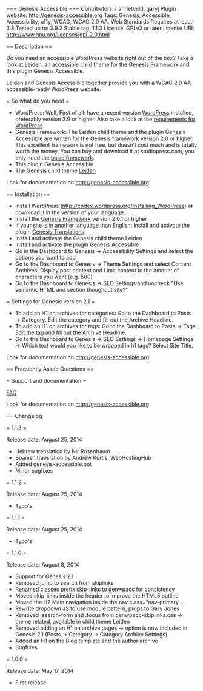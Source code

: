 === Genesis Accessible ===
Contributors: rianrietveld, garyj
Plugin website: http://genesis-accessible.org
Tags: Genesis, Accessible, Accessibility, a11y, WCAG, WCAG 2.0 AA, Web Standards
Requires at least: 3.8
Tested up to: 3.9.2
Stable tag: 1.1.3
License: GPLv2 or later
License URI: http://www.gnu.org/licenses/gpl-2.0.html


== Description ==

Do you need an accessible WordPress website right out of the box?
Take a look at Leiden, an accessible child theme for the Genesis Framework and this plugin Genesis Accessible.

Leiden and Genesis Accessible together provide you with a WCAG 2.0 AA accessible-ready WordPress website.

= So what do you need =

- WordPress: Well, First of all: have a recent version [WordPress](http://www.wordpress.org) installed, preferably version 3.9 or higher. Also take a look at the [requirements for WordPress](http://wordpress.org/about/requirements/)
- Genesis Framework: The Leiden child theme and the plugin Genesis Accessible are written for the Genesis framework version 2.0 or higher. This excellent framework is not free, but doesn’t cost much and is totally worth the money. You can buy and download it at studiopress.com, you only need the [basic framework](http://www.shareasale.com/r.cfm?b=346198&u=629895&m=28169&urllink=&afftrack=).
- This plugin Genesis Accessible
- The Genesis child theme [Leiden](https://github.com/RRWD/leiden/archive/master.zip)

Look for documentation on http://genesis-accessible.org

== Installation ==

- Install WordPress (http://codex.wordpress.org/Installing_WordPress) or download it in the version of your language.
- Install the [Genesis Framework](http://www.shareasale.com/r.cfm?b=346198&u=629895&m=28169&urllink=&afftrack=) version 2.0.1 or higher
- If your site is in another language than English: install and activate the plugin [Genesis Translations](http://wordpress.org/plugins/genesis-translations/)
- Install and activate the Genesis child theme Leiden
- Install and activate the plugin Genesis Accessible
- Go in the Dashboard to Genesis → Accessibility Settings and select the options you want to add
- Go to the Dashboard to Genesis → Theme Settings and select Content Archives: Display post content and Limit content to the amount of characters you want (e.g. 500)
- Go to the Dashboard to Genesis → SEO Settings and uncheck "Use semantic HTML and section thoughout site?"

= Settings for Genesis version 2.1 =
- To add an H1 on archives for categories: Go to the Dashboard to Posts → Category. Edit the category and fill out the Archive Headline.
- To add an H1 on archives for tags: Go to the Dashboard to Posts → Tags. Edit the tag and fill out the Archive Headline.
- Go to the Dashboard to Genesis → SEO Settings →  Homepage Settings →  Which text would you like to be wrapped in h1 tags? Select Site Title.

Look for documentation on http://genesis-accessible.org

== Frequently Asked Questions ==

= Support and documentation =

[FAQ](http://genesis-accessible.org/documentation/faq/)

Look for documentation on http://genesis-accessible.org


== Changelog

= 1.1.3 =

Release date: August 25, 2014

* Hebrew translation by Nir Rosenbaum
* Spanish translation by Andrew Kurtis, WebHostingHub
* Added genesis-accessible.pot
* Minor bugfixes

= 1.1.2 =

Release date: August 25, 2014

* Typo's

= 1.1.1 =

Release date: August 25, 2014

* Typo's

= 1.1.0 =

Release date: August 8, 2014

* Support for Genesis 2.1
* Removed jump to search from skiplinks
* Renamed classes prefix skip-links to genwpacc for consistency
* Moved skip-links inside the header to improve the HTML5 outline
* Moved the H2 Main navigation inside the nav class="nav-primary ...
* Rewrite dropdown JS to use module pattern, props to Gary Jones
* Removed .search-form and :focus from genwpacc-skiplinks.css → theme related, available in child theme Leiden
* Removed adding an H1 on archive pages → option is now included in Genesis 2.1 (Posts → Category → Category Archive Settings)
* Added an H1 on the Blog template and the author archive
* Bugfixes

= 1.0.0 =

Release date: May 17, 2014

* First release
